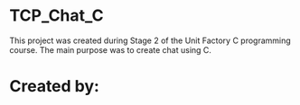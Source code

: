 # TCP_Chat_C
This project was created during Stage 2 of the Unit Factory C programming course.
The main purpose was to create chat using C.

# Created by:
